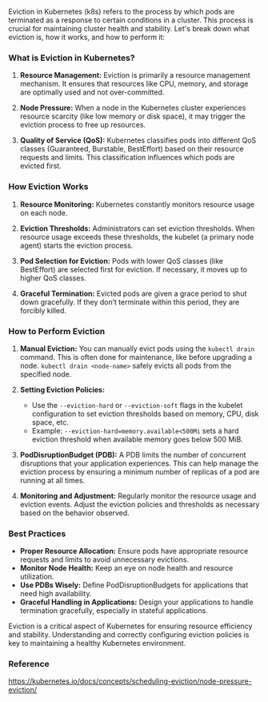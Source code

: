 Eviction in Kubernetes (k8s) refers to the process by which pods are terminated as a response to certain conditions in a cluster. This process is crucial for maintaining cluster health and stability. Let's break down what eviction is, how it works, and how to perform it:

### What is Eviction in Kubernetes?

1. **Resource Management:** Eviction is primarily a resource management mechanism. It ensures that resources like CPU, memory, and storage are optimally used and not over-committed.

2. **Node Pressure:** When a node in the Kubernetes cluster experiences resource scarcity (like low memory or disk space), it may trigger the eviction process to free up resources.

3. **Quality of Service (QoS):** Kubernetes classifies pods into different QoS classes (Guaranteed, Burstable, BestEffort) based on their resource requests and limits. This classification influences which pods are evicted first.

### How Eviction Works

1. **Resource Monitoring:** Kubernetes constantly monitors resource usage on each node.

2. **Eviction Thresholds:** Administrators can set eviction thresholds. When resource usage exceeds these thresholds, the kubelet (a primary node agent) starts the eviction process.

3. **Pod Selection for Eviction:** Pods with lower QoS classes (like BestEffort) are selected first for eviction. If necessary, it moves up to higher QoS classes.

4. **Graceful Termination:** Evicted pods are given a grace period to shut down gracefully. If they don’t terminate within this period, they are forcibly killed.

### How to Perform Eviction

1. **Manual Eviction:** You can manually evict pods using the `kubectl drain` command. This is often done for maintenance, like before upgrading a node. `kubectl drain <node-name>` safely evicts all pods from the specified node.

2. **Setting Eviction Policies:**
   - Use the `--eviction-hard` or `--eviction-soft` flags in the kubelet configuration to set eviction thresholds based on memory, CPU, disk space, etc.
   - Example: `--eviction-hard=memory.available<500Mi` sets a hard eviction threshold when available memory goes below 500 MiB.

3. **PodDisruptionBudget (PDB):** A PDB limits the number of concurrent disruptions that your application experiences. This can help manage the eviction process by ensuring a minimum number of replicas of a pod are running at all times.

4. **Monitoring and Adjustment:** Regularly monitor the resource usage and eviction events. Adjust the eviction policies and thresholds as necessary based on the behavior observed.

### Best Practices

- **Proper Resource Allocation:** Ensure pods have appropriate resource requests and limits to avoid unnecessary evictions.
- **Monitor Node Health:** Keep an eye on node health and resource utilization.
- **Use PDBs Wisely:** Define PodDisruptionBudgets for applications that need high availability.
- **Graceful Handling in Applications:** Design your applications to handle termination gracefully, especially in stateful applications.

Eviction is a critical aspect of Kubernetes for ensuring resource efficiency and stability. Understanding and correctly configuring eviction policies is key to maintaining a healthy Kubernetes environment.


### Reference

https://kubernetes.io/docs/concepts/scheduling-eviction/node-pressure-eviction/
